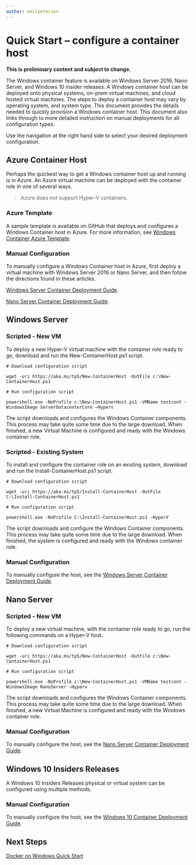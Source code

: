 ```yaml
---
author: neilpeterson
---
```


# Quick Start – configure a container host

**This is preliminary content and subject to change.** 

The Windows container feature is available on Windows Server 2016, Nano Server, and Windows 10 insider releases. A Windows container host can be deployed onto physical systems, on-prem virtual machines, and cloud hosted virtual machines. The steps to deploy a container host may vary by operating system, and system type. This document provides the details needed to quickly provision a Windows container host. This document also links through to more detailed instruction on manual deployments for all configuration types.

Use the navigation at the right hand side to select your desired deployment configuration.

## Azure Container Host 

Perhaps the quickest way to get a Windows container host up and running is in Azure. An Azure virtual machine can be deployed with the container role in one of several ways.

> Azure does not support Hyper-V containers.

### Azure Template

A sample template is available on GitHub that deploys and configures a Windows Container host in Azure. For more information, see [Windows Container Azure Template]( https://github.com/Azure/azure-quickstart-templates/tree/master/windows-server-containers-preview).

### Manual Configuration <!--1-->

To manually configure a Windows Container host in Azure, first deploy a virtual machine with Windows Server 2016 or Nano Server, and then follow the directions found in these articles.

[Windows Server Container Deployment Guide](../deployment/deployment.md).

[Nano Server Container Deployment Guide](../deployment/deployment_nano.md).

## Windows Server

### Scripted - New VM <!--1-->

To deploy a new Hyper-V virtual machine with the container role ready to go, download and run the New-ContainerHost.ps1 script.

```none
# Download configuration script

wget -uri https://aka.ms/tp5/New-ContainerHost -OutFile c:\New-ContainerHost.ps1

# Run configuration script

powershell.exe -NoProfile c:\New-ContainerHost.ps1 -VMName testcont -WindowsImage ServerDatacenterCore –Hyperv
```
The script downloads and configures the Windows Container components. This process may take quite some time due to the large download. When finished, a new Virtual Machine is configured and ready with the Windows container role.

### Scripted - Existing System <!--1-->

To install and configure the container role on an existing system, download and run the Install-ContainerHost.ps1 script.

```none
# Download configuration script

wget -uri https://aka.ms/tp5/Install-ContainerHost -OutFile C:\Install-ContainerHost.ps1

# Run configuration script

powershell.exe -NoProfile C:\Install-ContainerHost.ps1 -HyperV
```

The script downloads and configure the Windows Container components. This process may take quite some time due to the large download. When finished, the system is configured and ready with the Windows container role.

### Manual Configuration <!--2-->

To manually configure the host, see the [Windows Server Container Deployment Guide](../deployment/deployment.md).

## Nano Server

### Scripted - New VM <!--2-->

To deploy a new virtual machine, with the container role ready to go, run the following commands on a Hyper-V host.

```none
# Download configuration script

wget -uri https://aka.ms/tp5/New-ContainerHost -OutFile c:\New-ContainerHost.ps1

# Run configuration script

powershell.exe -NoProfile c:\New-ContainerHost.ps1 -VMName testcont -WindowsImage NanoServer –Hyperv
```

The script downloads and configures the Windows Container components. This process may take quite some time due to the large download. When finished, a new Virtual Machine is configured and ready with the Windows container role.

### Manual Configuration <!--3-->

To manually configure the host, see the [Nano Server Container Deployment Guide](../deployment/deployment_nano.md).

## Windows 10 Insiders Releases

A Windows 10 Insiders Releases physical or virtual system can be configured using multiple methods.

### Manual Configuration <!--4-->

To manually configure the host, see the [Windows 10 Container Deployment Guide](../deployment/deployment_windows10.md).

## Next Steps

[Docker on Windows Quick Start](./manage_docker.md)